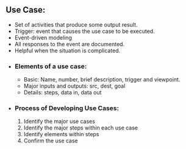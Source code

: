 ## Use Case: 
+ Set of activities that produce some output result.
+ Trigger: event that causes the use case to be executed.
+ Event-driven modeling
+ All responses to the event are documented.
+ Helpful when the situation is complicated.
+ ### Elements of a use case:
	+ Basic: Name, number, brief description, trigger and viewpoint.
	+ Major inputs and outputs: src, dest, goal
	+ Details: steps, data in, data out
+ ### Process of Developing Use Cases:
	1. Identify the major use cases
	2. Identify the major steps within each use case
	3. Identify elements within steps
	4. Confirm the use case

